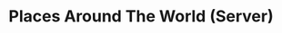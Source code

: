 # Places Around The World **(Server)**

<!--
NODE: v12.19.0
NPM: v6.14.8
YARN: v1.22.5

=======================
# DOCKER
=======================
$ sudo docker run --name places_around_the_world -e POSTGRES_PASSWORD=docker -p 5432:5432 -d postgres

$ docker pull postgres
$ docker run postgres

=======================
# TYPEORM
=======================
# Criar uma migration:
$ yarn typeorm migration:create -n create-place -d src/database/migrations
$ yarn typeorm migration:create -n create-place

# Executar as migrations:
$ yarn typeorm migration:run

# Desfazer a migration:
$ yarn typeorm migration:revert
-->
